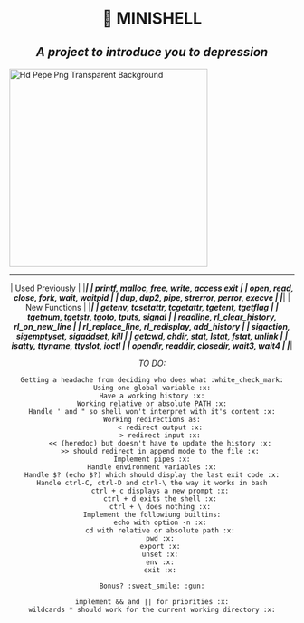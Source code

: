 <h1 align="center">
	📖 MINISHELL
</h1>
<h2 align="center">
	<b><i>A project to introduce you to depression</a></a></i></b><br>
</h2>
<img src="https://www.freeiconspng.com/uploads/hd-pepe-png-transparent-background-4.png" width="350" alt="Hd Pepe Png Transparent Background" />













<div align=center>

_________________________________________________________________________________
|                               Used Previously                                 |
|_______________________________________________________________________________|
|                   printf, malloc, free, write, access exit                    |
|                    open, read, close, fork, wait, waitpid                     |
|                   dup, dup2, pipe, strerror, perror, execve                   |
|_______________________________________________________________________________|
|                                New Functions                                  |
|_______________________________________________________________________________|
|                getenv, tcsetattr, tcgetattr, tgetent, tgetflag                |
|                    tgetnum, tgetstr, tgoto, tputs, signal                     |
|                  readline, rl_clear_history, rl_on_new_line                   |
|                  rl_replace_line, rl_redisplay, add_history                   |
|                   sigaction, sigemptyset, sigaddset, kill                     |
|                  getcwd, chdir, stat, lstat, fstat, unlink                    |
|                       isatty, ttyname, ttyslot, ioctl                         |
|                   opendir, readdir, closedir, wait3, wait4                    |
|_______________________________________________________________________________|

_TO DO:_

	Getting a headache from deciding who does what :white_check_mark:
	Using one global variable :x:
	Have a working history :x:
	Working relative or absolute PATH :x:
	Handle ' and " so shell won't interpret with it's content :x:
	Working redirections as:
		< redirect output :x:
		> redirect input :x:
		<< (heredoc) but doesn't have to update the history :x:
		>> should redirect in append mode to the file :x:
	Implement pipes :x:
	Handle environment variables :x:
	Handle $? (echo $?) which should display the last exit code :x:
	Handle ctrl-C, ctrl-D and ctrl-\ the way it works in bash
		ctrl + c displays a new prompt :x:
		ctrl + d exits the shell :x:
		ctrl + \ does nothing :x:
	Implement the followiung builtins:
		echo with option -n :x:
		cd with relative or absolute path :x:
		pwd :x:
		export :x:
		unset :x:
		env :x:
		exit :x:
	
	Bonus? :sweat_smile: :gun:

	implement && and || for priorities :x:
	wildcards * should work for the current working directory :x:

</div>














